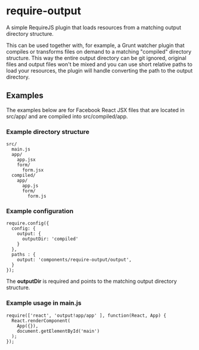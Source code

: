 require-output
==============
A simple RequireJS plugin that loads resources from a matching output directory structure.

This can be used together with, for example, a Grunt watcher plugin that compiles or transforms files on demand to a matching "compiled" directory structure. This way the entire output directory can be git ignored, original files and output files won't be mixed and you can use short relative paths to load your resources, the plugin will handle converting the path to the output directory.

## Examples
The examples below are for Facebook React JSX files that are located in src/app/ and are compiled into src/compiled/app.

### Example directory structure
```
src/
  main.js
  app/
    app.jsx
    form/
      form.jsx
  compiled/
    app/
      app.js
      form/
        form.js
```

### Example configuration
```
require.config({
  config: {
    output: {
      outputDir: 'compiled'
    }
  },
  paths : {
    output: 'components/require-output/output',
  }
});
```
The **outputDir** is required and points to the matching output directory structure.

### Example usage in main.js
```
require(['react', 'output!app/app' ], function(React, App) {
  React.renderComponent(
    App({}),
    document.getElementById('main')
  );
});
```
